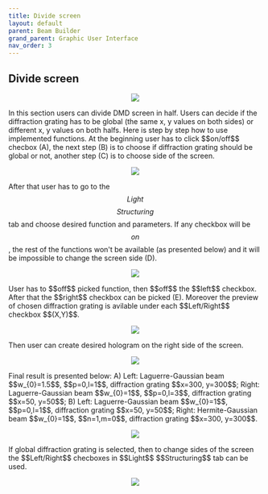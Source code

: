 ```yaml
---
title: Divide screen
layout: default
parent: Beam Builder
grand_parent: Graphic User Interface
nav_order: 3
---
```

## [](#header-2)Divide screen
<script id="MathJax-script" async src="https://cdn.jsdelivr.net/npm/mathjax@3/es5/tex-mml-chtml.js"></script>
<p align="center">
  <img src="/BCAA_tutorial/assets/images/Divide_screen.png"> 
</p>
In this section users can divide DMD screen in half. Users can decide if the diffraction grating has to be global (the same x, y values on both sides) or different x, y values on both halfs. Here is step by step how to use implemented functions. At the beginning user has to click $$on/off$$ checbox (A), the next step (B) is to choose if diffraction grating should be global or not, another step (C) is to choose side of the screen.
<p align="center">
  <img src="/BCAA_tutorial/assets/images/Divide_screen_1_3.png">
</p>

After that user has to go to the $$Light$$ $$Structuring$$ tab and choose desired function and parameters. If any checkbox will be $$on$$, the rest of the functions won't be available (as presented below) and it will be impossible to change the screen side (D).
<p align="center">
  <img src="/BCAA_tutorial/assets/images/4.png">
</p>
User has to $$off$$ picked function, then $$off$$ the $$left$$ checkbox. After that the $$right$$ checkbox can be picked (E). Moreover the preview of chosen diffraction grating is avilable under each $$Left/Right$$ checkbox $$(X,Y)$$.
<p align="center">
  <img src="/BCAA_tutorial/assets/images/Divide_screen_5_6.png">
</p>
Then user can create desired hologram on the right side of the screen.
<p align="center">
  <img src="/BCAA_tutorial/assets/images/7.png">
</p>
Final result is presented below: A) Left: Laguerre-Gaussian beam $$w_{0}=1.5$$, $$p=0,l=1$$, diffraction grating $$x=300, y=300$$; Right: Laguerre-Gaussian beam $$w_{0}=1$$, $$p=0,l=3$$, diffraction grating $$x=50, y=50$$; B) Left: Laguerre-Gaussian beam $$w_{0}=1$$, $$p=0,l=1$$, diffraction grating $$x=50, y=50$$; Right: Hermite-Gaussian beam $$w_{0}=1$$, $$n=1,m=0$$, diffraction grating $$x=300, y=300$$.
<p align="center">
  <img src="/BCAA_tutorial/assets/images/Divide_screen_result.png">
</p>
If global diffraction grating is selected, then to change sides of the screen the $$Left/Right$$ checboxes in $$Light$$ $$Structuring$$ tab can be used.
<p align="center">
  <img src="/BCAA_tutorial/assets/images/LR_LS.png">
</p>
